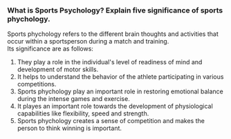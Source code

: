 ### What is Sports Psychology? Explain five significance of sports phychology. 

Sports phychology refers to the different brain thoughts and activities that occur within a sportsperson during a match and training.  
Its significance are as follows: 

1. They play a role in the individual's level of readiness of mind and development of motor skills. 
2. It helps to understand the behavior of the athlete participating in various competitions. 
3. Sports phychology play an important role in restoring emotional balance during the intense games and exercise. 
4. It playes an important role towards the development of physiological capabilities like flexibility, speed and strength. 
5. Sports phychology creates a sense of competition and makes the person to think winning is important. 


